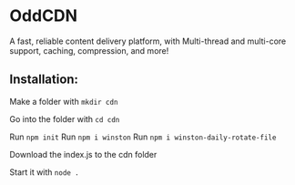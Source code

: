 # OddCDN

A fast, reliable content delivery platform, with Multi-thread and multi-core support, caching, compression, and more!


## Installation:
Make a folder with `mkdir cdn`

Go into the folder with `cd cdn`

Run `npm init`
Run `npm i winston`
Run `npm i winston-daily-rotate-file`

Download the index.js to the cdn folder

Start it with `node .`
